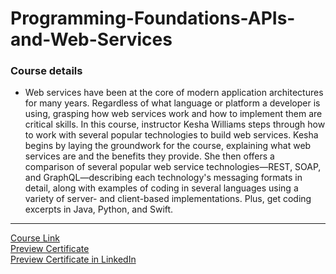 # Programming-Foundations-APIs-and-Web-Services
### Course details
- Web services have been at the core of modern application architectures for many years. Regardless of what language or platform a developer is using, grasping how web services work and how to implement them are critical skills. In this course, instructor Kesha Williams steps through how to work with several popular technologies to build web services. Kesha begins by laying the groundwork for the course, explaining what web services are and the benefits they provide. She then offers a comparison of several popular web service technologies—REST, SOAP, and GraphQL—describing each technology's messaging formats in detail, along with examples of coding in several languages using a variety of server- and client-based implementations. Plus, get coding excerpts in Java, Python, and Swift.
-------------------------------
[Course Link](https://www.linkedin.com/learning/programming-foundations-apis-and-web-services?resume=false)
<br>
[Preview Certificate](https://drive.google.com/file/d/1bWzTzhR9hoemV6ZBb5pvW1IrE4ht5lbB/view?usp=sharing)
<br>[Preview Certificate in LinkedIn](https://www.linkedin.com/learning/certificates/f8107c4077d1771a1f32018bcc1ce9d202a23b8934c41b54f003d5aab0eba4f7?trk=share_certificate)
